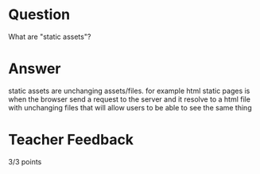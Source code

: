 # Question

What are "static assets"?

# Answer
static assets are unchanging assets/files. for example html static pages is when the browser send a request to the server and it resolve to a html file with unchanging files that will allow users to be able to see the same thing

# Teacher Feedback

3/3 points